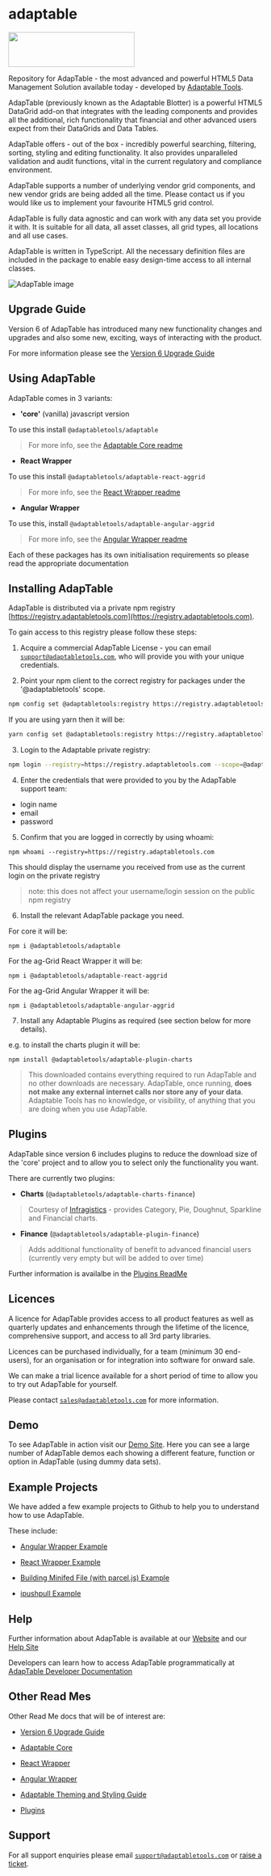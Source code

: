  # adaptable

<img src="./images/adaptablelogo.png"  width="250" height="69">

Repository for AdapTable - the most advanced and powerful HTML5 Data Management Solution available today - developed by [Adaptable Tools](www.adaptabletools.com).

AdapTable (previously known as the Adaptable Blotter) is a powerful HTML5 DataGrid add-on that integrates with the leading  components and provides all the additional, rich functionality that financial and other advanced users expect from their DataGrids and Data Tables.

AdapTable offers - out of the box - incredibly powerful searching, filtering, sorting, styling and editing functionality. It also provides unparalleled validation and audit functions, vital in the current regulatory and compliance environment. 

AdapTable supports a number of underlying vendor grid components, and new vendor grids are being added all the time.  Please contact us if you would like us to implement your favourite HTML5 grid control.

AdapTable is fully data agnostic and can work with any data set you provide it with. It is suitable for all data, all asset classes, all grid types, all locations and all use cases.

AdapTable is written in TypeScript.  All the necessary definition files are included in the package to enable easy design-time access to all internal classes.


![AdapTable image](./images/adaptable.png)

## Upgrade Guide

Version 6 of AdapTable has introduced many new functionality changes and upgrades and also some new, exciting, ways of interacting with the product.  

For more information please see the [Version 6 Upgrade Guide](./packages/adaptable/upgrade-guide.md)

## Using AdapTable

AdapTable comes in 3 variants:
 
  * **'core'** (vanilla) javascript version
  
  To use this install `@adaptabletools/adaptable` 
  
  > For more info, see the [Adaptable Core readme](./packages/adaptable/README.md)
  
  * **React Wrapper**
  
  To use this install `@adaptabletools/adaptable-react-aggrid`
  
  > For more info, see the [React Wrapper readme](./packages/adaptable-react-aggrid/README.md)
  
  * **Angular Wrapper**
  
  To use this, install `@adaptabletools/adaptable-angular-aggrid`
  
  > For more info, see the [Angular Wrapper readme](./packages/adaptable-ng-aggrid/README.md)
  
  Each of these packages has its own initialisation requirements so please read the appropriate documentation

## Installing AdapTable

AdapTable is distributed via a private npm registry [https://registry.adaptabletools.com](https://registry.adaptabletools.com).

To gain access to this registry please follow these steps:

1. Acquire a commercial AdapTable License - you can email [`support@adaptabletools.com`](mailto:support@adaptabletools.com), who will provide you with your unique credentials.

2. Point your npm client to the correct registry for packages under the '@adaptabletools' scope.

```sh
npm config set @adaptabletools:registry https://registry.adaptabletools.com

```
If you are using yarn then it will be:
```sh
yarn config set @adaptabletools:registry https://registry.adaptabletools.com
```

3. Login to the Adaptable private registry:

```sh
npm login --registry=https://registry.adaptabletools.com --scope=@adaptabletools
```

4. Enter the credentials that were provided to you by the AdapTable support team:

  * login name
  * email
  * password

5. Confirm that you are logged in correctly by using whoami:

```
npm whoami --registry=https://registry.adaptabletools.com
```

This should display the username you received from use as the current login on the private registry

> note: this does not affect your username/login session on the public npm registry

6.  Install the relevant AdapTable package you need.

For core it will be:

```
npm i @adaptabletools/adaptable
```

For the ag-Grid React Wrapper it will be:

```
npm i @adaptabletools/adaptable-react-aggrid
```

For the ag-Grid Angular Wrapper it will be:

```
npm i @adaptabletools/adaptable-angular-aggrid
```

7.  Install any Adaptable Plugins as required (see section below for more details).

e.g. to install the charts plugin it will be:

```
npm install @adaptabletools/adaptable-plugin-charts
```

>  This downloaded contains everything required to run AdapTable and no other downloads are necessary.
> AdapTable, once running, **does not make any external internet calls nor store any of your data**.
> Adaptable Tools has no knowledge, or visibility, of anything that you are doing when you use AdapTable.

## Plugins
AdapTable since version 6 includes plugins to reduce the download size of the 'core' project and to allow you to select only the functionality you want.  

There are currently two plugins:

- **Charts** (`@adaptabletools/adaptable-charts-finance`)

> Courtesy of [Infragistics](https://www.infragistics.com/products/ignite-ui-react) - provides Category, Pie, Doughnut, Sparkline and Financial charts.  

- **Finance** (`@adaptabletools/adaptable-plugin-finance`)

> Adds additional functionality of benefit to advanced financial users (currently very empty but will be added to over time)

Further information is availalbe in the [Plugins ReadMe](./packages/plugins/README.md)


## Licences
A licence for AdapTable provides access to all product features as well as quarterly updates and enhancements through the lifetime of the licence, comprehensive support, and access to all 3rd party libraries.

Licences can be purchased individually, for a team (minimum 30 end-users), for an organisation or for integration into software for onward sale.

We can make a trial licence available for a short period of time to allow you to try out AdapTable for yourself.

Please contact [`sales@adaptabletools.com`](mailto:sales@adaptabletools.com) for more information.

## Demo

To see AdapTable in action visit our [Demo Site](https://demo.adaptabletools.com).  Here you can see a large number of AdapTable demos each showing a different feature, function or option in AdapTable (using dummy data sets).

 ## Example Projects

We have added a few example projects to Github to help you to understand how to use AdapTable.

These include:
* [Angular Wrapper Example](https://github.com/AdaptableTools/example-adaptable-angular-aggrid)
 
* [React Wrapper Example](https://github.com/AdaptableTools/example-adaptable-angular-aggrid)
  
* [Building Minifed File (with parcel.js) Example](https://github.com/AdaptableTools/example-adaptable-with-parceljs)
   
* [ipushpull Example](https://github.com/AdaptableTools/example-adaptable-ipushpull-integration)
 
 
## Help

Further information about AdapTable is available at our [Website](http://www.adaptabletools.com) and our [Help Site](https://adaptabletools.zendesk.com/hc/en-us)

Developers can learn how to access AdapTable programmatically at [AdapTable Developer Documentation](https://api.adaptabletools.com) 

## Other Read Mes

Other Read Me docs that will be of interest are:

 - [Version 6 Upgrade Guide](./packages/adaptable/upgrade-guide.md)

 - [Adaptable Core](./packages/adaptable/README.md)

 - [React Wrapper](./packages/adaptable-react-aggrid/README.md)
  
 - [Angular Wrapper](./packages/adaptable-ng-aggrid/README.md)
 
 - [Adaptable Theming and Styling Guide](./packages/adaptable/adaptable-theming-guide.md)
 
 - [Plugins](./packages/plugins/README.md)

## Support

For all support enquiries please email [`support@adaptabletools.com`](mailto:support@adaptabletools.com) or [raise a ticket](https://adaptabletools.zendesk.com/hc/en-us/requests/new).
